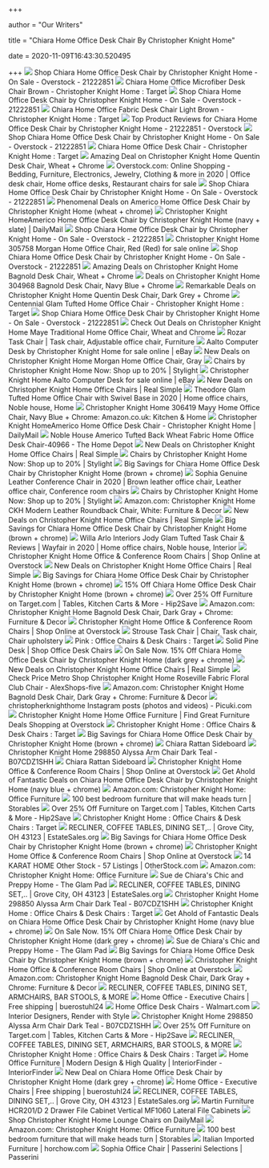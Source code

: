 +++
        
author = "Our Writers"
        
title = "Chiara Home Office Desk Chair By Christopher Knight Home"
        
date = 2020-11-09T16:43:30.520495
        
+++
[ ![](https://ak1.ostkcdn.com/images/products/is/images/direct/6eb5f94732ae2bff67d6be6fa4db913bc91c7881/Chiara-Home-Office-Desk-Chair-by-Christopher-Knight-Home.jpg)](https://ak1.ostkcdn.com/images/products/is/images/direct/6eb5f94732ae2bff67d6be6fa4db913bc91c7881/Chiara-Home-Office-Desk-Chair-by-Christopher-Knight-Home.jpg) Shop Chiara Home Office Desk Chair by Christopher Knight Home - On Sale -  Overstock - 21222851
[ ![](https://target.scene7.com/is/image/Target/GUEST_14304a59-dcab-4d66-a6ae-d10cf2aa227d?wid=488&hei=488&fmt=pjpeg)](https://target.scene7.com/is/image/Target/GUEST_14304a59-dcab-4d66-a6ae-d10cf2aa227d?wid=488&hei=488&fmt=pjpeg) Chiara Home Office Microfiber Desk Chair Brown - Christopher Knight Home :  Target
[ ![](https://ak1.ostkcdn.com/images/products/is/images/direct/d16368ad46eb0af02ef4a129d63bed217ef85d71/Chiara-Home-Office-Desk-Chair-by-Christopher-Knight-Home.jpg?impolicy=medium)](https://ak1.ostkcdn.com/images/products/is/images/direct/d16368ad46eb0af02ef4a129d63bed217ef85d71/Chiara-Home-Office-Desk-Chair-by-Christopher-Knight-Home.jpg?impolicy=medium) Shop Chiara Home Office Desk Chair by Christopher Knight Home - On Sale -  Overstock - 21222851
[ ![](https://target.scene7.com/is/image/Target/GUEST_4e129b0b-71f9-49b7-8a77-b96e49524a53?wid=488&hei=488&fmt=pjpeg)](https://target.scene7.com/is/image/Target/GUEST_4e129b0b-71f9-49b7-8a77-b96e49524a53?wid=488&hei=488&fmt=pjpeg) Chiara Home Office Fabric Desk Chair Light Brown - Christopher Knight Home  : Target
[ ![](https://ak1.ostkcdn.com/images/products/is/images/direct/420c2dcd96ae9e5c8ad5b0f4fddf1b5081a5577f/Chiara_Home_Office_Desk_Chair_by_Christopher_Knight_Home.jpeg)](https://ak1.ostkcdn.com/images/products/is/images/direct/420c2dcd96ae9e5c8ad5b0f4fddf1b5081a5577f/Chiara_Home_Office_Desk_Chair_by_Christopher_Knight_Home.jpeg) Top Product Reviews for Chiara Home Office Desk Chair by Christopher Knight  Home - 21222851 - Overstock
[ ![](https://ak1.ostkcdn.com/images/products/is/images/direct/5f5031bf3a4b5f08b3ed81188c2a342b19c40d32/Chiara-Home-Office-Desk-Chair-by-Christopher-Knight-Home.jpg?impolicy=medium)](https://ak1.ostkcdn.com/images/products/is/images/direct/5f5031bf3a4b5f08b3ed81188c2a342b19c40d32/Chiara-Home-Office-Desk-Chair-by-Christopher-Knight-Home.jpg?impolicy=medium) Shop Chiara Home Office Desk Chair by Christopher Knight Home - On Sale -  Overstock - 21222851
[ ![](https://target.scene7.com/is/image/Target/GUEST_f756c131-2cad-4e0d-b004-6158544c838b)](https://target.scene7.com/is/image/Target/GUEST_f756c131-2cad-4e0d-b004-6158544c838b) Chiara Home Office Desk Chair - Christopher Knight Home : Target
[ ![](https://images.prod.meredith.com/product/2e0727e7aaab845168bd285821cc0c5f/1556008912641/l/christopher-knight-home-304959-quentin-desk-chair-wheat-plus-chrome)](https://images.prod.meredith.com/product/2e0727e7aaab845168bd285821cc0c5f/1556008912641/l/christopher-knight-home-304959-quentin-desk-chair-wheat-plus-chrome) Amazing Deal on Christopher Knight Home Quentin Desk Chair, Wheat + Chrome
[ ![](https://i.pinimg.com/474x/36/c5/ef/36c5efedef8830ae7bd92b736b8fb0e3.jpg)](https://i.pinimg.com/474x/36/c5/ef/36c5efedef8830ae7bd92b736b8fb0e3.jpg) Overstock.com: Online Shopping - Bedding, Furniture, Electronics, Jewelry,  Clothing & more in 2020 | Office desk chair, Home office desks, Restaurant  chairs for sale
[ ![](https://ak1.ostkcdn.com/images/products/is/images/direct/209f99fde32b0e2d7ac204266ca84eec0d0acdde/Chiara-Home-Office-Desk-Chair-by-Christopher-Knight-Home.jpg)](https://ak1.ostkcdn.com/images/products/is/images/direct/209f99fde32b0e2d7ac204266ca84eec0d0acdde/Chiara-Home-Office-Desk-Chair-by-Christopher-Knight-Home.jpg) Shop Chiara Home Office Desk Chair by Christopher Knight Home - On Sale -  Overstock - 21222851
[ ![](https://images.prod.meredith.com/product/4923b42dbe92cc409e631c9268603196/1576927526299/l/americo-home-office-desk-chair-by-christopher-knight-home-n-a-wheat-plus-chrome)](https://images.prod.meredith.com/product/4923b42dbe92cc409e631c9268603196/1576927526299/l/americo-home-office-desk-chair-by-christopher-knight-home-n-a-wheat-plus-chrome) Phenomenal Deals on Americo Home Office Desk Chair by Christopher Knight  Home (wheat + chrome)
[ ![](https://ak1.ostkcdn.com/images/products/21802128/Americo-Home-Office-Desk-Chair-by-Christopher-Knight-Home-479d7dfc-9783-4ea0-aabf-d7283fd473d9_320.jpg)](https://ak1.ostkcdn.com/images/products/21802128/Americo-Home-Office-Desk-Chair-by-Christopher-Knight-Home-479d7dfc-9783-4ea0-aabf-d7283fd473d9_320.jpg) Christopher Knight HomeAmerico Home Office Desk Chair by Christopher Knight  Home (navy + slate) | DailyMail
[ ![](https://ak1.ostkcdn.com/images/products/is/images/direct/4e6686ea88e34c6c9cae5d2268a9cbf7dae95776/Chiara-Home-Office-Desk-Chair-by-Christopher-Knight-Home.jpg)](https://ak1.ostkcdn.com/images/products/is/images/direct/4e6686ea88e34c6c9cae5d2268a9cbf7dae95776/Chiara-Home-Office-Desk-Chair-by-Christopher-Knight-Home.jpg) Shop Chiara Home Office Desk Chair by Christopher Knight Home - On Sale -  Overstock - 21222851
[ ![](https://i.ebayimg.com/images/g/OgkAAOSwSIBfMmvQ/s-l640.jpg)](https://i.ebayimg.com/images/g/OgkAAOSwSIBfMmvQ/s-l640.jpg) Christopher Knight Home 305758 Morgan Home Office Chair, Red (Red) for sale  online
[ ![](https://ak1.ostkcdn.com/images/products/is/images/direct/2de2e01b748bc81e3726bd531b59755121067145/Chiara-Home-Office-Desk-Chair-by-Christopher-Knight-Home.jpg)](https://ak1.ostkcdn.com/images/products/is/images/direct/2de2e01b748bc81e3726bd531b59755121067145/Chiara-Home-Office-Desk-Chair-by-Christopher-Knight-Home.jpg) Shop Chiara Home Office Desk Chair by Christopher Knight Home - On Sale -  Overstock - 21222851
[ ![](https://images.prod.meredith.com/product/966f4296608e1576915ba0c313b0d299/1595292326452/l/christopher-knight-home-304969-bagnold-desk-chair-wheat-plus-chrome)](https://images.prod.meredith.com/product/966f4296608e1576915ba0c313b0d299/1595292326452/l/christopher-knight-home-304969-bagnold-desk-chair-wheat-plus-chrome) Amazing Deals on Christopher Knight Home Bagnold Desk Chair, Wheat + Chrome
[ ![](https://images.prod.meredith.com/product/b8e1cf9f11d6fd29a31725fe856d3fe4/1552812332884/l/bagnold-desk-chair-for-home-office-navy-blue-fabric)](https://images.prod.meredith.com/product/b8e1cf9f11d6fd29a31725fe856d3fe4/1552812332884/l/bagnold-desk-chair-for-home-office-navy-blue-fabric) Deals on Christopher Knight Home 304968 Bagnold Desk Chair, Navy Blue +  Chrome
[ ![](https://images.prod.meredith.com/product/54fce090bdbd19bc455c6d02f5397c2e/1594963497966/l/christopher-knight-home-quentin-desk-chair-dark-grey-plus-chrome)](https://images.prod.meredith.com/product/54fce090bdbd19bc455c6d02f5397c2e/1594963497966/l/christopher-knight-home-quentin-desk-chair-dark-grey-plus-chrome) Remarkable Deals on Christopher Knight Home Quentin Desk Chair, Dark Grey +  Chrome
[ ![](https://target.scene7.com/is/image/Target/GUEST_179db9fd-67b0-46b7-b9a3-97f1e8adc6d3?wid=488&hei=488&fmt=pjpeg)](https://target.scene7.com/is/image/Target/GUEST_179db9fd-67b0-46b7-b9a3-97f1e8adc6d3?wid=488&hei=488&fmt=pjpeg) Centennial Glam Tufted Home Office Chair - Christopher Knight Home : Target
[ ![](https://ak1.ostkcdn.com/images/products/is/images/direct/9d33a515161ed05a417ae88aad963e8eb4be1122/Chiara-Home-Office-Desk-Chair-by-Christopher-Knight-Home.jpg)](https://ak1.ostkcdn.com/images/products/is/images/direct/9d33a515161ed05a417ae88aad963e8eb4be1122/Chiara-Home-Office-Desk-Chair-by-Christopher-Knight-Home.jpg) Shop Chiara Home Office Desk Chair by Christopher Knight Home - On Sale -  Overstock - 21222851
[ ![](https://images.prod.meredith.com/product/3cc2a6cc863025ef912653c6462677a4/1574028110405/l/christopher-knight-home-maye-traditional-home-office-chair-wheat-and-chrome)](https://images.prod.meredith.com/product/3cc2a6cc863025ef912653c6462677a4/1574028110405/l/christopher-knight-home-maye-traditional-home-office-chair-wheat-and-chrome) Check Out Deals on Christopher Knight Home Maye Traditional Home Office  Chair, Wheat and Chrome
[ ![](https://i.pinimg.com/736x/dc/6a/3b/dc6a3b284d192a8e06380100e4071d62.jpg)](https://i.pinimg.com/736x/dc/6a/3b/dc6a3b284d192a8e06380100e4071d62.jpg) Rozar Task Chair | Task chair, Adjustable office chair, Furniture
[ ![](https://i.ebayimg.com/images/g/T9UAAOSwkDFfk5dg/s-l640.jpg)](https://i.ebayimg.com/images/g/T9UAAOSwkDFfk5dg/s-l640.jpg) Aalto Computer Desk by Christopher Knight Home for sale online | eBay
[ ![](https://images.prod.meredith.com/product/28713ac99f8551f2272c97f1865077be/1598176837913/l/christopher-knight-home-morgan-home-office-chair-gray)](https://images.prod.meredith.com/product/28713ac99f8551f2272c97f1865077be/1598176837913/l/christopher-knight-home-morgan-home-office-chair-gray) New Deals on Christopher Knight Home Morgan Home Office Chair, Gray
[ ![](https://images.stylight.net/image/upload/t_web_product_330x440max_nobg/q_auto:eco,f_auto/ifcocxhwunbagktvkrl4.jpg)](https://images.stylight.net/image/upload/t_web_product_330x440max_nobg/q_auto:eco,f_auto/ifcocxhwunbagktvkrl4.jpg) Chairs by Christopher Knight Home  Now: Shop up to 20% | Stylight
[ ![](https://i.ebayimg.com/images/g/EBYAAOSwWVxe7DIE/s-l640.jpg)](https://i.ebayimg.com/images/g/EBYAAOSwWVxe7DIE/s-l640.jpg) Christopher Knight Home Aalto Computer Desk for sale online | eBay
[ ![](https://images.prod.meredith.com/product/801dbee8fbe816e9b0a27df1cc743bfc/1576925397004/m/barbour-tufted-home-office-chair-with-swivel-base-by-christopher-knight-home-n-a-navy-blue-silver-finish)](https://images.prod.meredith.com/product/801dbee8fbe816e9b0a27df1cc743bfc/1576925397004/m/barbour-tufted-home-office-chair-with-swivel-base-by-christopher-knight-home-n-a-navy-blue-silver-finish) New Deals on Christopher Knight Home Office Chairs | Real Simple
[ ![](https://i.pinimg.com/564x/82/bd/03/82bd0348199a2d5841e8398e46a03d69.jpg)](https://i.pinimg.com/564x/82/bd/03/82bd0348199a2d5841e8398e46a03d69.jpg) Theodore Glam Tufted Home Office Chair with Swivel Base in 2020 | Home  office chairs, Noble house, Home
[ ![](https://images-na.ssl-images-amazon.com/images/I/71p2WOPTNGL._AC_SL1500_.jpg)](https://images-na.ssl-images-amazon.com/images/I/71p2WOPTNGL._AC_SL1500_.jpg) Christopher Knight Home 306419 Mayy Home Office Chair, Navy Blue + Chrome:  Amazon.co.uk: Kitchen & Home
[ ![](https://ak1.ostkcdn.com/images/products/is/images/direct/a39aeae5350d11620ec8624c80ad9cfe043bd380/Avens-Contemporary-Tufted-Fabric-Swivel-Office-Lift-Chair-by-Christopher-Knight-Home.jpg)](https://ak1.ostkcdn.com/images/products/is/images/direct/a39aeae5350d11620ec8624c80ad9cfe043bd380/Avens-Contemporary-Tufted-Fabric-Swivel-Office-Lift-Chair-by-Christopher-Knight-Home.jpg) Christopher Knight HomeAmerico Home Office Desk Chair - Christopher Knight  Home | DailyMail
[ ![](https://images.homedepot-static.com/productImages/8293edee-93d8-4462-a928-a325bc603f38/svn/wheat-and-chrome-silver-noble-house-office-chairs-40966-66_600.jpg)](https://images.homedepot-static.com/productImages/8293edee-93d8-4462-a928-a325bc603f38/svn/wheat-and-chrome-silver-noble-house-office-chairs-40966-66_600.jpg) Noble House Americo Tufted Back Wheat Fabric Home Office Desk Chair-40966 -  The Home Depot
[ ![](https://images.prod.meredith.com/product/a26aff2b3d4835c694e82987ddb53085/1576928280786/m/johnson-mid-century-modern-fabric-home-office-chair-with-chrome-base-by-christopher-knight-home-n-a-grey)](https://images.prod.meredith.com/product/a26aff2b3d4835c694e82987ddb53085/1576928280786/m/johnson-mid-century-modern-fabric-home-office-chair-with-chrome-base-by-christopher-knight-home-n-a-grey) New Deals on Christopher Knight Home Office Chairs | Real Simple
[ ![](https://images.stylight.net/image/upload/t_web_product_330x440max_nobg/q_auto:eco,f_auto/bowj6kwkrc4ih5ocxad8.jpg)](https://images.stylight.net/image/upload/t_web_product_330x440max_nobg/q_auto:eco,f_auto/bowj6kwkrc4ih5ocxad8.jpg) Chairs by Christopher Knight Home  Now: Shop up to 20% | Stylight
[ ![](https://images.prod.meredith.com/product/441ec1b7b3afd3bd0a09b506de252bd7/1594963339228/m/christopher-knight-home-bagnold-desk-chair-slate-plus-chrome)](https://images.prod.meredith.com/product/441ec1b7b3afd3bd0a09b506de252bd7/1594963339228/m/christopher-knight-home-bagnold-desk-chair-slate-plus-chrome) Big Savings for Chiara Home Office Desk Chair by Christopher Knight Home  (brown + chrome)
[ ![](https://i.pinimg.com/originals/82/6e/0e/826e0e62872cfca0be8f9a55b1f2768f.png)](https://i.pinimg.com/originals/82/6e/0e/826e0e62872cfca0be8f9a55b1f2768f.png) Sophia Genuine Leather Conference Chair in 2020 | Brown leather office chair,  Leather office chair, Conference room chairs
[ ![](https://images.stylight.net/image/upload/t_web_product_330x440bg/q_auto:eco,f_auto/teczaezhynwy7n2spprr.jpg)](https://images.stylight.net/image/upload/t_web_product_330x440bg/q_auto:eco,f_auto/teczaezhynwy7n2spprr.jpg) Chairs by Christopher Knight Home  Now: Shop up to 20% | Stylight
[ ![](https://images-na.ssl-images-amazon.com/images/I/718tcXrW3BL._AC_SL1500_.jpg)](https://images-na.ssl-images-amazon.com/images/I/718tcXrW3BL._AC_SL1500_.jpg) Amazon.com: Christopher Knight Home CKH Modern Leather Roundback Chair,  White: Furniture & Decor
[ ![](https://images.prod.meredith.com/product/4bf705bece01e7ffe127fde8f3724014/1576927549646/m/barbour-tufted-home-office-chair-with-swivel-base-by-christopher-knight-home-n-a-beige-silver-finish)](https://images.prod.meredith.com/product/4bf705bece01e7ffe127fde8f3724014/1576927549646/m/barbour-tufted-home-office-chair-with-swivel-base-by-christopher-knight-home-n-a-beige-silver-finish) New Deals on Christopher Knight Home Office Chairs | Real Simple
[ ![](https://images.prod.meredith.com/product/d916689ad0f0f4cdfcfb43310b5fd306/1595412643686/m/bergen-contemporary-wingback-swivel-office-chair-by-christopher-knight-home-dark-brown-plus-chrome)](https://images.prod.meredith.com/product/d916689ad0f0f4cdfcfb43310b5fd306/1595412643686/m/bergen-contemporary-wingback-swivel-office-chair-by-christopher-knight-home-dark-brown-plus-chrome) Big Savings for Chiara Home Office Desk Chair by Christopher Knight Home  (brown + chrome)
[ ![](https://i.pinimg.com/originals/24/6a/1b/246a1b5b93934d97ef9b7afcdf73f126.jpg)](https://i.pinimg.com/originals/24/6a/1b/246a1b5b93934d97ef9b7afcdf73f126.jpg) Willa Arlo Interiors Jody Glam Tufted Task Chair & Reviews | Wayfair in  2020 | Home office chairs, Noble house, Interior
[ ![](https://ak1.ostkcdn.com/images/products/27584061/Barbour-Tufted-Home-Office-Chair-with-Swivel-Base-by-Christopher-Knight-Home-9d54c40b-e579-46ff-a1aa-77600b289b82_1000.jpg?imwidth=200&impolicy=medium)](https://ak1.ostkcdn.com/images/products/27584061/Barbour-Tufted-Home-Office-Chair-with-Swivel-Base-by-Christopher-Knight-Home-9d54c40b-e579-46ff-a1aa-77600b289b82_1000.jpg?imwidth=200&impolicy=medium) Christopher Knight Home Office & Conference Room Chairs | Shop Online at  Overstock
[ ![](https://images.prod.meredith.com/content/281474979961421/744394)](https://images.prod.meredith.com/content/281474979961421/744394) New Deals on Christopher Knight Home Office Chairs | Real Simple
[ ![](https://images.prod.meredith.com/product/40cdd78490818ddb126cde2e977e2913/1589968917074/m/gehring-office-lift-chair-by-christopher-knight-home-white-plus-chrome)](https://images.prod.meredith.com/product/40cdd78490818ddb126cde2e977e2913/1589968917074/m/gehring-office-lift-chair-by-christopher-knight-home-white-plus-chrome) Big Savings for Chiara Home Office Desk Chair by Christopher Knight Home  (brown + chrome)
[ ![](https://images.prod.meredith.com/content/281474979838509/546487)](https://images.prod.meredith.com/content/281474979838509/546487) 15% Off Chiara Home Office Desk Chair by Christopher Knight Home (brown +  chrome)
[ ![](https://hip2save.com/wp-content/uploads/2020/11/Target-Furniture.jpg?fit=1200%2C630&strip=all)](https://hip2save.com/wp-content/uploads/2020/11/Target-Furniture.jpg?fit=1200%2C630&strip=all) Over 25% Off Furniture on Target.com | Tables, Kitchen Carts & More -  Hip2Save
[ ![](https://m.media-amazon.com/images/S/aplus-media/vc/0cef24e3-d7be-4ea8-819e-b11514abfc9d.__CR0,0,970,300_PT0_SX970_V1___.png)](https://m.media-amazon.com/images/S/aplus-media/vc/0cef24e3-d7be-4ea8-819e-b11514abfc9d.__CR0,0,970,300_PT0_SX970_V1___.png) Amazon.com: Christopher Knight Home Bagnold Desk Chair, Dark Gray + Chrome:  Furniture & Decor
[ ![](https://ak1.ostkcdn.com/images/products/22880127/Bonaparte-Traditional-Home-Office-Chair-by-Christopher-Knight-Home-85b302b2-f3a3-4c46-809c-c8278c45d4e6_1000.jpg?imwidth=200&impolicy=medium)](https://ak1.ostkcdn.com/images/products/22880127/Bonaparte-Traditional-Home-Office-Chair-by-Christopher-Knight-Home-85b302b2-f3a3-4c46-809c-c8278c45d4e6_1000.jpg?imwidth=200&impolicy=medium) Christopher Knight Home Office & Conference Room Chairs | Shop Online at  Overstock
[ ![](https://i.pinimg.com/736x/7a/4b/48/7a4b480af652b755d807f2528601aeea.jpg)](https://i.pinimg.com/736x/7a/4b/48/7a4b480af652b755d807f2528601aeea.jpg) Strouse Task Chair | Chair, Task chair, Chair upholstery
[ ![](https://target.scene7.com/is/image/Target/OfficeChairs-200326-1585252166913)](https://target.scene7.com/is/image/Target/OfficeChairs-200326-1585252166913) Pink : Office Chairs & Desk Chairs : Target
[ ![](https://thumbs4.ebaystatic.com/d/l250/pict/293752833426_1.jpg)](https://thumbs4.ebaystatic.com/d/l250/pict/293752833426_1.jpg) Solid Pine Desk | Shop Office Desk Chairs
[ ![](https://images.prod.meredith.com/content/281474979845029/556374)](https://images.prod.meredith.com/content/281474979845029/556374) On Sale Now. 15% Off Chiara Home Office Desk Chair by Christopher Knight  Home (dark grey + chrome)
[ ![](https://images.prod.meredith.com/product/04f27f31367ce9a4777898b5cb8a973a/1591956150620/m/syosset-modern-glam-swivel-office-chair-by-christopher-knight-home-white-plus-silver-modern-and-contemporary-no-swivel-assembly-required)](https://images.prod.meredith.com/product/04f27f31367ce9a4777898b5cb8a973a/1591956150620/m/syosset-modern-glam-swivel-office-chair-by-christopher-knight-home-white-plus-silver-modern-and-contemporary-no-swivel-assembly-required) New Deals on Christopher Knight Home Office Chairs | Real Simple
[ ![](http://ecx.images-amazon.com/images/I/615xZVR8FLL.jpg)](http://ecx.images-amazon.com/images/I/615xZVR8FLL.jpg) Check Price Metro Shop Christopher Knight Home Roseville Fabric Floral Club  Chair - AlexShops-five
[ ![](https://m.media-amazon.com/images/S/aplus-media/vc/90151859-74b8-400e-854d-43fedd91a506.__CR0,0,970,300_PT0_SX970_V1___.png)](https://m.media-amazon.com/images/S/aplus-media/vc/90151859-74b8-400e-854d-43fedd91a506.__CR0,0,970,300_PT0_SX970_V1___.png) Amazon.com: Christopher Knight Home Bagnold Desk Chair, Dark Gray + Chrome:  Furniture & Decor
[ ![](https://scontent-lga3-1.cdninstagram.com/v/t51.2885-15/sh0.08/e35/s640x640/81684954_179473116463542_5119922056664044923_n.jpg?_nc_ht=scontent-lga3-1.cdninstagram.com&_nc_cat=106&_nc_ohc=HiWHaO_8ka8AX_dpIGy&oh=60f0422e97dc17073e8ae5f0b5dece02&oe=5E56EECD)](https://scontent-lga3-1.cdninstagram.com/v/t51.2885-15/sh0.08/e35/s640x640/81684954_179473116463542_5119922056664044923_n.jpg?_nc_ht=scontent-lga3-1.cdninstagram.com&_nc_cat=106&_nc_ohc=HiWHaO_8ka8AX_dpIGy&oh=60f0422e97dc17073e8ae5f0b5dece02&oe=5E56EECD) christopherknighthome Instagram posts (photos and videos) - Picuki.com
[ ![](https://ak1.ostkcdn.com/images/products/is/images/direct/05e686a2865eb68f9df14a8479a380ed126979d4/Aalto-Modern-Faux-Wood-Computer-Desk-by-Christopher-Knight-Home.jpg?imwidth=200&impolicy=medium)](https://ak1.ostkcdn.com/images/products/is/images/direct/05e686a2865eb68f9df14a8479a380ed126979d4/Aalto-Modern-Faux-Wood-Computer-Desk-by-Christopher-Knight-Home.jpg?imwidth=200&impolicy=medium) Christopher Knight Home Home Office Furniture | Find Great Furniture Deals  Shopping at Overstock
[ ![](https://target.scene7.com/is/image/Target/GUEST_cfbec545-a727-4c63-971e-83dcc14d387f?wid=150&hei=150&fmt=pjpeg)](https://target.scene7.com/is/image/Target/GUEST_cfbec545-a727-4c63-971e-83dcc14d387f?wid=150&hei=150&fmt=pjpeg) Christopher Knight Home : Office Chairs & Desk Chairs : Target
[ ![](https://images.prod.meredith.com/content/281474979944060/712592)](https://images.prod.meredith.com/content/281474979944060/712592) Big Savings for Chiara Home Office Desk Chair by Christopher Knight Home  (brown + chrome)
[ ![](https://images.horchow.com/ca/1/product_assets/H/D/6/4/V/HCHD64V_mu.jpg)](https://images.horchow.com/ca/1/product_assets/H/D/6/4/V/HCHD64V_mu.jpg) Chiara Rattan Sideboard
[ ![](http://www.antwerpairportcarhire.net/image/cache/data/category_17/christopher-knight-home-298850-alyssa-arm-chair-dark-teal-b07cdz1shh-1174-500x500_0.jpg)](http://www.antwerpairportcarhire.net/image/cache/data/category_17/christopher-knight-home-298850-alyssa-arm-chair-dark-teal-b07cdz1shh-1174-500x500_0.jpg) Christopher Knight Home 298850 Alyssa Arm Chair Dark Teal - B07CDZ1SHH
[ ![](https://images.horchow.com/ca/1/product_assets/H/D/6/4/V/HCHD64V_au.jpg)](https://images.horchow.com/ca/1/product_assets/H/D/6/4/V/HCHD64V_au.jpg) Chiara Rattan Sideboard
[ ![](https://ak1.ostkcdn.com/images/products/27582306/Centennial-Glam-Tufted-Velvet-Home-Office-Chair-with-Swivel-Base-by-Christopher-Knight-Home-4bc276bf-7acd-4fa7-9559-f50b5a64c0e9_1000.jpg?imwidth=200&impolicy=medium)](https://ak1.ostkcdn.com/images/products/27582306/Centennial-Glam-Tufted-Velvet-Home-Office-Chair-with-Swivel-Base-by-Christopher-Knight-Home-4bc276bf-7acd-4fa7-9559-f50b5a64c0e9_1000.jpg?imwidth=200&impolicy=medium) Christopher Knight Home Office & Conference Room Chairs | Shop Online at  Overstock
[ ![](https://cdn-image.realsimple.com/sites/default/files/styles/rs_horizontal_image_4/public/1573066926/world-market-black-friday-2019.jpg)](https://cdn-image.realsimple.com/sites/default/files/styles/rs_horizontal_image_4/public/1573066926/world-market-black-friday-2019.jpg) Get Ahold of Fantastic Deals on Chiara Home Office Desk Chair by Christopher  Knight Home (navy blue + chrome)
[ ![](https://m.media-amazon.com/images/S/abs-image-upload-na/5/AmazonStores/ATVPDKIKX0DER/1ec3506064e2abfd6fd770536523ff1f.w1500.h750.jpg)](https://m.media-amazon.com/images/S/abs-image-upload-na/5/AmazonStores/ATVPDKIKX0DER/1ec3506064e2abfd6fd770536523ff1f.w1500.h750.jpg) Amazon.com: Christopher Knight Home: Office Furniture
[ ![](https://storables.com/wp-content/uploads/2020/10/71zRPjRt-dL._AC_SL1500_-1024x611.jpg)](https://storables.com/wp-content/uploads/2020/10/71zRPjRt-dL._AC_SL1500_-1024x611.jpg) 100 best bedroom furniture that will make heads turn | Storables
[ ![](https://hip2save.com/wp-content/uploads/2020/11/Safavieh-Storage-Entryway-Table.jpg?resize=1024%2C768&strip=all)](https://hip2save.com/wp-content/uploads/2020/11/Safavieh-Storage-Entryway-Table.jpg?resize=1024%2C768&strip=all) Over 25% Off Furniture on Target.com | Tables, Kitchen Carts & More -  Hip2Save
[ ![](https://target.scene7.com/is/image/Target/GUEST_32358e4d-466c-40ca-a413-0c03a321a934?wid=150&hei=150&fmt=pjpeg)](https://target.scene7.com/is/image/Target/GUEST_32358e4d-466c-40ca-a413-0c03a321a934?wid=150&hei=150&fmt=pjpeg) Christopher Knight Home : Office Chairs & Desk Chairs : Target
[ ![](https://d3au0sjxgpdyfv.cloudfront.net/s-1844985-uw02iwtohkawh2fn.jpeg)](https://d3au0sjxgpdyfv.cloudfront.net/s-1844985-uw02iwtohkawh2fn.jpeg) RECLINER, COFFEE TABLES, DINING SET,.. | Grove City, OH 43123 |  EstateSales.org
[ ![](https://images.prod.meredith.com/content/281474979953361/736003)](https://images.prod.meredith.com/content/281474979953361/736003) Big Savings for Chiara Home Office Desk Chair by Christopher Knight Home  (brown + chrome)
[ ![](https://ak1.ostkcdn.com/images/products/27578324/Centennial-Glam-Tufted-Fabric-Home-Office-Chair-with-Swivel-Base-by-Christopher-Knight-Home-559ca20c-dcf1-492d-9d6f-5a121c5e6254_1000.jpg?imwidth=200&impolicy=medium)](https://ak1.ostkcdn.com/images/products/27578324/Centennial-Glam-Tufted-Fabric-Home-Office-Chair-with-Swivel-Base-by-Christopher-Knight-Home-559ca20c-dcf1-492d-9d6f-5a121c5e6254_1000.jpg?imwidth=200&impolicy=medium) Christopher Knight Home Office & Conference Room Chairs | Shop Online at  Overstock
[ ![](https://media.sandhills.com/img.axd?id=6109297029&wid=4404916457&rwl=False&p=&ext=&w=614&h=460&t=&lp=&c=True&wt=False&sz=Max&rt=0&checksum=4jRO2k9xk0ysHb%2Ft5K4P508tgAHeQRw8%2BQMjtIG1oaM%3D)](https://media.sandhills.com/img.axd?id=6109297029&wid=4404916457&rwl=False&p=&ext=&w=614&h=460&t=&lp=&c=True&wt=False&sz=Max&rt=0&checksum=4jRO2k9xk0ysHb%2Ft5K4P508tgAHeQRw8%2BQMjtIG1oaM%3D) 14 KARAT HOME Other Stock - 57 Listings | OtherStock.com
[ ![](https://m.media-amazon.com/images/I/81nH-CZtPGL._AC_SX352_SY330_.jpg)](https://m.media-amazon.com/images/I/81nH-CZtPGL._AC_SX352_SY330_.jpg) Amazon.com: Christopher Knight Home: Office Furniture
[ ![](https://i1.wp.com/2.bp.blogspot.com/-LDIpK4gKhzY/VmC0_hQL03I/AAAAAAAAOas/tAffngUXX1A/s1600/one%2Bkings%2Blane_sue%2Bde%2Bchiara_ENTRY%2BCHAIR%2BTABLE.jpeg)](https://i1.wp.com/2.bp.blogspot.com/-LDIpK4gKhzY/VmC0_hQL03I/AAAAAAAAOas/tAffngUXX1A/s1600/one%2Bkings%2Blane_sue%2Bde%2Bchiara_ENTRY%2BCHAIR%2BTABLE.jpeg) Sue de Chiara's Chic and Preppy Home - The Glam Pad
[ ![](https://d3au0sjxgpdyfv.cloudfront.net/s-1843215-5232m24fkm43hqi9.jpeg)](https://d3au0sjxgpdyfv.cloudfront.net/s-1843215-5232m24fkm43hqi9.jpeg) RECLINER, COFFEE TABLES, DINING SET,.. | Grove City, OH 43123 |  EstateSales.org
[ ![](http://www.antwerpairportcarhire.net/image/cache/data/category_17/christopher-knight-home-298850-alyssa-arm-chair-dark-teal-b07cdz1shh--4096-500x500_0.jpg)](http://www.antwerpairportcarhire.net/image/cache/data/category_17/christopher-knight-home-298850-alyssa-arm-chair-dark-teal-b07cdz1shh--4096-500x500_0.jpg) Christopher Knight Home 298850 Alyssa Arm Chair Dark Teal - B07CDZ1SHH
[ ![](https://target.scene7.com/is/image/Target/GUEST_36dc07f9-686d-4080-858b-865e66b9dd36?wid=150&hei=150&fmt=pjpeg)](https://target.scene7.com/is/image/Target/GUEST_36dc07f9-686d-4080-858b-865e66b9dd36?wid=150&hei=150&fmt=pjpeg) Christopher Knight Home : Office Chairs & Desk Chairs : Target
[ ![](https://images.prod.meredith.com/content/281474979970918/747487)](https://images.prod.meredith.com/content/281474979970918/747487) Get Ahold of Fantastic Deals on Chiara Home Office Desk Chair by Christopher  Knight Home (navy blue + chrome)
[ ![](https://cdn-image.realsimple.com/sites/default/files/styles/rs_horizontal_image_4/public/1518546884/heath-hand-magnolia-spring-table.jpg)](https://cdn-image.realsimple.com/sites/default/files/styles/rs_horizontal_image_4/public/1518546884/heath-hand-magnolia-spring-table.jpg) On Sale Now. 15% Off Chiara Home Office Desk Chair by Christopher Knight  Home (dark grey + chrome)
[ ![](https://i0.wp.com/4.bp.blogspot.com/-KyGDlvwvEUA/VmC09YBoLsI/AAAAAAAAOaE/8Xrltt-prhY/s1600/Screen%2BShot%2B2015-11-30%2Bat%2B12.53.56%2BAM.jpeg)](https://i0.wp.com/4.bp.blogspot.com/-KyGDlvwvEUA/VmC09YBoLsI/AAAAAAAAOaE/8Xrltt-prhY/s1600/Screen%2BShot%2B2015-11-30%2Bat%2B12.53.56%2BAM.jpeg) Sue de Chiara's Chic and Preppy Home - The Glam Pad
[ ![](https://assets.marthastewart.com/styles/wmax-1500/d28/ms-content-layer-chinoiserie/ms-content-layer-chinoiserie_0_horiz.jpg)](https://assets.marthastewart.com/styles/wmax-1500/d28/ms-content-layer-chinoiserie/ms-content-layer-chinoiserie_0_horiz.jpg) Big Savings for Chiara Home Office Desk Chair by Christopher Knight Home  (brown + chrome)
[ ![](https://ak1.ostkcdn.com/images/products/is/images/direct/f54ed6cbb3c9007b76ce5f31b2eceb49e0a66611/Bergen-Contemporary-Wingback-Swivel-Office-Chair-by-Christopher-Knight-Home.jpg?imwidth=200&impolicy=medium)](https://ak1.ostkcdn.com/images/products/is/images/direct/f54ed6cbb3c9007b76ce5f31b2eceb49e0a66611/Bergen-Contemporary-Wingback-Swivel-Office-Chair-by-Christopher-Knight-Home.jpg?imwidth=200&impolicy=medium) Christopher Knight Home Office & Conference Room Chairs | Shop Online at  Overstock
[ ![](https://m.media-amazon.com/images/I/71WnAZAk+kL._AC_UL400_.jpg)](https://m.media-amazon.com/images/I/71WnAZAk+kL._AC_UL400_.jpg) Amazon.com: Christopher Knight Home Bagnold Desk Chair, Dark Gray + Chrome:  Furniture & Decor
[ ![](http://www.esgtphotos.com/gtaphotos/img/gallery/2864/243182/1604277469_39_5.jpg)](http://www.esgtphotos.com/gtaphotos/img/gallery/2864/243182/1604277469_39_5.jpg) RECLINER, COFFEE TABLES, DINING SET, ARMCHAIRS, BAR STOOLS, & MORE
[ ![](https://master.buerostuhl24.eu/out/pictures/generated/product/1/1000_1000_80/stamm_SARANTO_II_PU_FotoGross_stamm_SARANTO_II_PU.jpg)](https://master.buerostuhl24.eu/out/pictures/generated/product/1/1000_1000_80/stamm_SARANTO_II_PU_FotoGross_stamm_SARANTO_II_PU.jpg) Home Office - Executive Chairs | Free shipping | buerostuhl24
[ ![](https://i5.walmartimages.com/asr/49190266-4480-42d9-8f87-e2684d348f50.79699b5fa11c94e590e8110d74484070.jpeg?odnHeight=180&odnWidth=180&odnBg=ffffff)](https://i5.walmartimages.com/asr/49190266-4480-42d9-8f87-e2684d348f50.79699b5fa11c94e590e8110d74484070.jpeg?odnHeight=180&odnWidth=180&odnBg=ffffff) Home Office Desk Chairs - Walmart.com
[ ![](https://blog.vectorworks.net/hubfs/braces-by-precision.jpg)](https://blog.vectorworks.net/hubfs/braces-by-precision.jpg) Interior Designers, Render with Style
[ ![](http://www.antwerpairportcarhire.net/image/cache/data/category_17/christopher-knight-home-298850-alyssa-arm-chair-dark-teal-b07cdz1shh--4098-500x500_0.jpg)](http://www.antwerpairportcarhire.net/image/cache/data/category_17/christopher-knight-home-298850-alyssa-arm-chair-dark-teal-b07cdz1shh--4098-500x500_0.jpg) Christopher Knight Home 298850 Alyssa Arm Chair Dark Teal - B07CDZ1SHH
[ ![](https://hip2save.com/wp-content/uploads/2020/11/Target-Rolling-Kitchen-Cart.jpg?resize=1024%2C768&strip=all)](https://hip2save.com/wp-content/uploads/2020/11/Target-Rolling-Kitchen-Cart.jpg?resize=1024%2C768&strip=all) Over 25% Off Furniture on Target.com | Tables, Kitchen Carts & More -  Hip2Save
[ ![](https://www.esgtphotos.com/gtaphotos/img/gallery/2864/243182/medium/thumb_1604277463_1_1.jpg)](https://www.esgtphotos.com/gtaphotos/img/gallery/2864/243182/medium/thumb_1604277463_1_1.jpg) RECLINER, COFFEE TABLES, DINING SET, ARMCHAIRS, BAR STOOLS, & MORE
[ ![](https://target.scene7.com/is/image/Target/GUEST_5f427f6e-8604-42bf-bec9-3e8bd3f56d3e?wid=150&hei=150&fmt=pjpeg)](https://target.scene7.com/is/image/Target/GUEST_5f427f6e-8604-42bf-bec9-3e8bd3f56d3e?wid=150&hei=150&fmt=pjpeg) Christopher Knight Home : Office Chairs & Desk Chairs : Target
[ ![](https://interiorfinder.com/602-home_default/panama-executive-chair-by-smania.jpg)](https://interiorfinder.com/602-home_default/panama-executive-chair-by-smania.jpg) Home Office Furniture | Modern Design & High Quality | InteriorFinder -  InteriorFinder
[ ![](https://assets.marthastewart.com/styles/wmax-1500/d25/shelving-desk-523-d112185/shelving-desk-523-d112185_horiz.jpg)](https://assets.marthastewart.com/styles/wmax-1500/d25/shelving-desk-523-d112185/shelving-desk-523-d112185_horiz.jpg) New Deal on Chiara Home Office Desk Chair by Christopher Knight Home (dark  grey + chrome)
[ ![](https://master.buerostuhl24.eu/out/pictures/generated/product/1/1000_1000_80/stamm_LUCANO_FotoGross_720071_LUCANO.jpg)](https://master.buerostuhl24.eu/out/pictures/generated/product/1/1000_1000_80/stamm_LUCANO_FotoGross_720071_LUCANO.jpg) Home Office - Executive Chairs | Free shipping | buerostuhl24
[ ![](https://d3au0sjxgpdyfv.cloudfront.net/s-1842931-nmcw6nz2xam5xh1b-t.jpeg)](https://d3au0sjxgpdyfv.cloudfront.net/s-1842931-nmcw6nz2xam5xh1b-t.jpeg) RECLINER, COFFEE TABLES, DINING SET,.. | Grove City, OH 43123 |  EstateSales.org
[ ![](https://images-na.ssl-images-amazon.com/images/I/71i8aTGTU0L._AC_SX679_.jpg)](https://images-na.ssl-images-amazon.com/images/I/71i8aTGTU0L._AC_SX679_.jpg) Martin Furniture HCR201/D 2 Drawer File Cabinet Vertical MF1060 Lateral  File Cabinets
[ ![](https://m.media-amazon.com/images/I/41KLfVlwr7L.jpg)](https://m.media-amazon.com/images/I/41KLfVlwr7L.jpg) Shop Christopher Knight Home Lounge Chairs on DailyMail
[ ![](https://m.media-amazon.com/images/S/abs-image-upload-na/f/AmazonStores/ATVPDKIKX0DER/bfd8c427977f9ba0cb54360923d9d15a.w1500.h750._SX1000_SY380_.jpg)](https://m.media-amazon.com/images/S/abs-image-upload-na/f/AmazonStores/ATVPDKIKX0DER/bfd8c427977f9ba0cb54360923d9d15a.w1500.h750._SX1000_SY380_.jpg) Amazon.com: Christopher Knight Home: Office Furniture
[ ![](https://storables.com/wp-content/uploads/2020/10/512vl2NfruL._AC_SL1024_-1.jpg)](https://storables.com/wp-content/uploads/2020/10/512vl2NfruL._AC_SL1024_-1.jpg) 100 best bedroom furniture that will make heads turn | Storables
[ ![](https://www.horchow.com/product_assets/H/D/U/5/W/HCHDU5W_mk.jpg)](https://www.horchow.com/product_assets/H/D/U/5/W/HCHDU5W_mk.jpg) Italian Imported Furniture | horchow.com
[ ![](https://passerini.com/wp-content/uploads/2019/12/Sophia-Office-Chair-Ulivi-Luxury-Chairs-Passerini-0659.jpg)](https://passerini.com/wp-content/uploads/2019/12/Sophia-Office-Chair-Ulivi-Luxury-Chairs-Passerini-0659.jpg) Sophia Office Chair | Passerini Selections | Passerini
